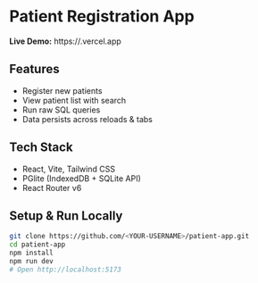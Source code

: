 # Patient Registration App

**Live Demo:** https://<YOUR-VERCEL-URL>.vercel.app

## Features

- Register new patients
- View patient list with search
- Run raw SQL queries
- Data persists across reloads & tabs

## Tech Stack

- React, Vite, Tailwind CSS
- PGlite (IndexedDB + SQLite API)
- React Router v6

## Setup & Run Locally

```bash
git clone https://github.com/<YOUR-USERNAME>/patient-app.git
cd patient-app
npm install
npm run dev
# Open http://localhost:5173
```

